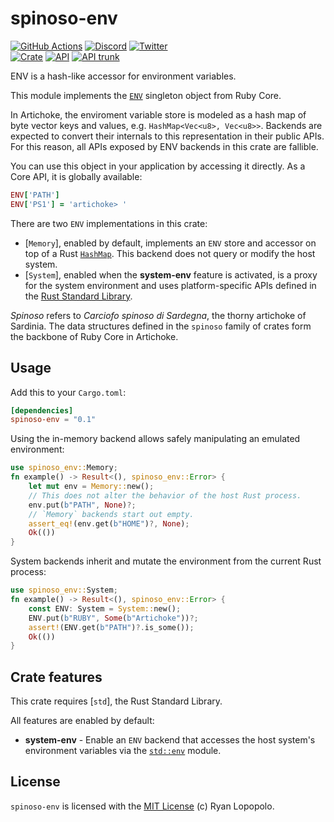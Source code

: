 # spinoso-env

[![GitHub Actions](https://github.com/artichoke/artichoke/workflows/CI/badge.svg)](https://github.com/artichoke/artichoke/actions)
[![Discord](https://img.shields.io/discord/607683947496734760)](https://discord.gg/QCe2tp2)
[![Twitter](https://img.shields.io/twitter/follow/artichokeruby?label=Follow&style=social)](https://twitter.com/artichokeruby)
<br>
[![Crate](https://img.shields.io/crates/v/spinoso-env.svg)](https://crates.io/crates/spinoso-env)
[![API](https://docs.rs/spinoso-env/badge.svg)](https://docs.rs/spinoso-env)
[![API trunk](https://img.shields.io/badge/docs-trunk-blue.svg)](https://artichoke.github.io/artichoke/spinoso_env/)

ENV is a hash-like accessor for environment variables.

This module implements the [`ENV`] singleton object from Ruby Core.

In Artichoke, the enviroment variable store is modeled as a hash map of byte
vector keys and values, e.g. `HashMap<Vec<u8>, Vec<u8>>`. Backends are expected
to convert their internals to this representation in their public APIs. For this
reason, all APIs exposed by ENV backends in this crate are fallible.

You can use this object in your application by accessing it directly. As a Core
API, it is globally available:

```ruby
ENV['PATH']
ENV['PS1'] = 'artichoke> '
```

There are two `ENV` implementations in this crate:

- [`Memory`], enabled by default, implements an `ENV` store and accessor on top
  of a Rust [`HashMap`]. This backend does not query or modify the host system.
- [`System`], enabled when the **system-env** feature is activated, is a proxy
  for the system environment and uses platform-specific APIs defined in the
  [Rust Standard Library].

_Spinoso_ refers to _Carciofo spinoso di Sardegna_, the thorny artichoke of
Sardinia. The data structures defined in the `spinoso` family of crates form the
backbone of Ruby Core in Artichoke.

## Usage

Add this to your `Cargo.toml`:

```toml
[dependencies]
spinoso-env = "0.1"
```

Using the in-memory backend allows safely manipulating an emulated environment:

```rust
use spinoso_env::Memory;
fn example() -> Result<(), spinoso_env::Error> {
    let mut env = Memory::new();
    // This does not alter the behavior of the host Rust process.
    env.put(b"PATH", None)?;
    // `Memory` backends start out empty.
    assert_eq!(env.get(b"HOME")?, None);
    Ok(())
}
```

System backends inherit and mutate the environment from the current Rust
process:

```rust
use spinoso_env::System;
fn example() -> Result<(), spinoso_env::Error> {
    const ENV: System = System::new();
    ENV.put(b"RUBY", Some(b"Artichoke"))?;
    assert!(ENV.get(b"PATH")?.is_some());
    Ok(())
}
```

## Crate features

This crate requires [`std`], the Rust Standard Library.

All features are enabled by default:

- **system-env** - Enable an `ENV` backend that accesses the host system's
  environment variables via the [`std::env`](module@std::env) module.

[`env`]: https://ruby-doc.org/core-2.6.3/ENV.html
[`hashmap`]: std::collections::HashMap
[rust standard library]: std

## License

`spinoso-env` is licensed with the [MIT License](../LICENSE) (c) Ryan Lopopolo.

[`time`]: https://ruby-doc.org/core-2.6.3/Time.html
[`chrono`]: https://crates.io/crates/chrono
